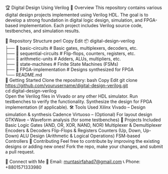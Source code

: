 🏆 Digital Design Using Verilog
📌 Overview
This repository contains various digital design projects implemented using Verilog HDL. The goal is to develop a strong foundation in digital logic design, simulation, and FPGA-based implementation. Each project includes Verilog source code, testbenches, and simulation results.

📂 Repository Structure
perl
Copy
Edit
📦 digital-design-verilog  
├── 📁 basic-circuits       # Basic gates, multiplexers, decoders, etc.  
├── 📁 sequential-circuits  # Flip-flops, counters, registers, etc.  
├── 📁 arithmetic-units     # Adders, ALUs, multipliers, etc.  
├── 📁 state-machines       # Finite State Machines (FSMs)  
├── 📁 FPGA-implementation  # Designs synthesized for FPGA  
└── README.md  
🚀 Getting Started
Clone the repository:
bash
Copy
Edit
git clone https://github.com/yourusername/digital-design-verilog.git  
cd digital-design-verilog  
Open the Verilog files in Vivado or any other HDL simulator.
Run testbenches to verify the functionality.
Synthesize the design for FPGA implementation (if applicable).
🛠 Tools Used
Xilinx Vivado – Design simulation & synthesis
Cadence Virtuoso – (Optional) For layout design
GTKWave – Waveform analysis (for some testbenches)
📜 Projects Included
Basic Logic Gates (AND, OR, XOR, NAND, NOR)
Multiplexer & Demultiplexer
Encoders & Decoders
Flip-Flops & Registers
Counters (Up, Down, Up-Down)
ALU Design (Arithmetic & Logical Operations)
FSM-based Controllers
📢 Contributing
Feel free to contribute by improving the existing designs or adding new ones! Fork the repo, make your changes, and submit a pull request.

🔗 Connect with Me
📧 Email: muntasirfahad7@gmail.com
📞 Phone: +8801571333980

